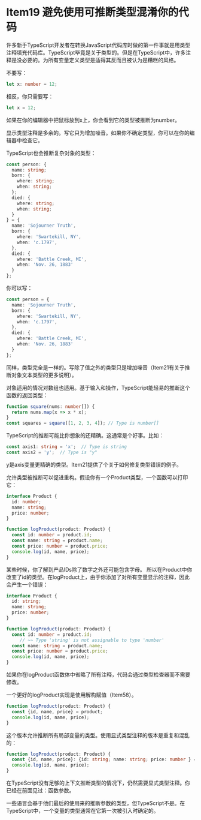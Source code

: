 # Item19 避免使用可推断类型混淆你的代码

许多新手TypeScript开发者在转换JavaScript代码库时做的第一件事就是用类型注释填充代码库。TypeScript毕竟是关于类型的。但是在TypeScript中，许多注释是没必要的。为所有变量定义类型是适得其反而且被认为是糟糕的风格。

不要写：

```TypeScript
let x: number = 12;
```

相反，你只需要写：

```TypeScript
let x = 12;
```

如果在你的编辑器中把鼠标放到x上，你会看到它的类型被推断为number。

显示类型注释是多余的。写它只为增加噪音。如果你不确定类型，你可以在你的编辑器中检查它。

TypeScript也会推断复杂对象的类型：

```TypeScript
const person: {
  name: string;
  born: {
    where: string;
    when: string;
  };
  died: {
    where: string;
    when: string;
  }
} = {
  name: 'Sojourner Truth',
  born: {
    where: 'Swartekill, NY',
    when: 'c.1797',
  },
  died: {
    where: 'Battle Creek, MI',
    when: 'Nov. 26, 1883'
  }
};
```

你可以写：

```TypeScript
const person = {
  name: 'Sojourner Truth',
  born: {
    where: 'Swartekill, NY',
    when: 'c.1797',
  },
  died: {
    where: 'Battle Creek, MI',
    when: 'Nov. 26, 1883'
  }
};
```

同样，类型完全是一样的。写除了值之外的类型只是增加噪音（Item21有关于推断对象文本类型的更多说明）。

对象适用的情况对数组也适用。基于输入和操作，TypeScript能轻易的推断这个函数的返回类型：

```TypeScript
function square(nums: number[]) {
  return nums.map(x => x * x);
}
const squares = square([1, 2, 3, 4]); // Type is number[]
```

TypeScript的推断可能比你想象的还精确。这通常是个好事。比如：

```TypeScript
const axis1: string = 'x';  // Type is string
const axis2 = 'y';  // Type is "y"
```

y是axis变量更精确的类型。Item21提供了个关于如何修复类型错误的例子。

允许类型被推断可以促进重构。假设你有一个Product类型，一个函数可以打印它：

```TypeScript
interface Product {
  id: number;
  name: string;
  price: number;
}

function logProduct(product: Product) {
  const id: number = product.id;
  const name: string = product.name;
  const price: number = product.price;
  console.log(id, name, price);
}
```

某些时候，你了解到产品IDs除了数字之外还可能包含字母。 所以在Product中你改变了id的类型。在logProduct上，由于你添加了对所有变量显示的注释，因此会产生一个错误：

```TypeScript
interface Product {
  id: string;
  name: string;
  price: number;
}

function logProduct(product: Product) {
  const id: number = product.id;
     // ~~ Type 'string' is not assignable to type 'number'
  const name: string = product.name;
  const price: number = product.price;
  console.log(id, name, price);
}
```

如果你在logProduct函数体中省略了所有注释，代码会通过类型检查器而不需要修改。

一个更好的logProduct实现是使用解构赋值（Item58）。

```TypeScript
function logProduct(product: Product) {
  const {id, name, price} = product;
  console.log(id, name, price);
}
```

这个版本允许推断所有局部变量的类型。使用显式类型注释的版本是重复和混乱的：

```TypeScript
function logProduct(product: Product) {
  const {id, name, price}: {id: string; name: string; price: number } = product;
  console.log(id, name, price);
}
```

在TypeScript没有足够的上下文推断类型的情况下，仍然需要显式类型注释。你已经在前面见过：函数参数。

一些语言会基于他们最后的使用来的推断参数的类型，但TypeScript不是。在TypeScript中，一个变量的类型通常在它第一次被引入时确定的。

